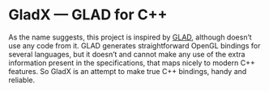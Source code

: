 # GladX — GLAD for C++

As the name suggests, this project is inspired by [GLAD](https://github.com/Dav1dde/glad), although doesn’t use any code from it. GLAD generates straightforward OpenGL bindings for several languages, but it doesn’t and cannot make any use of the extra information present in the specifications, that maps nicely to modern C++ features. So GladX is an attempt to make true C++ bindings, handy and reliable.
